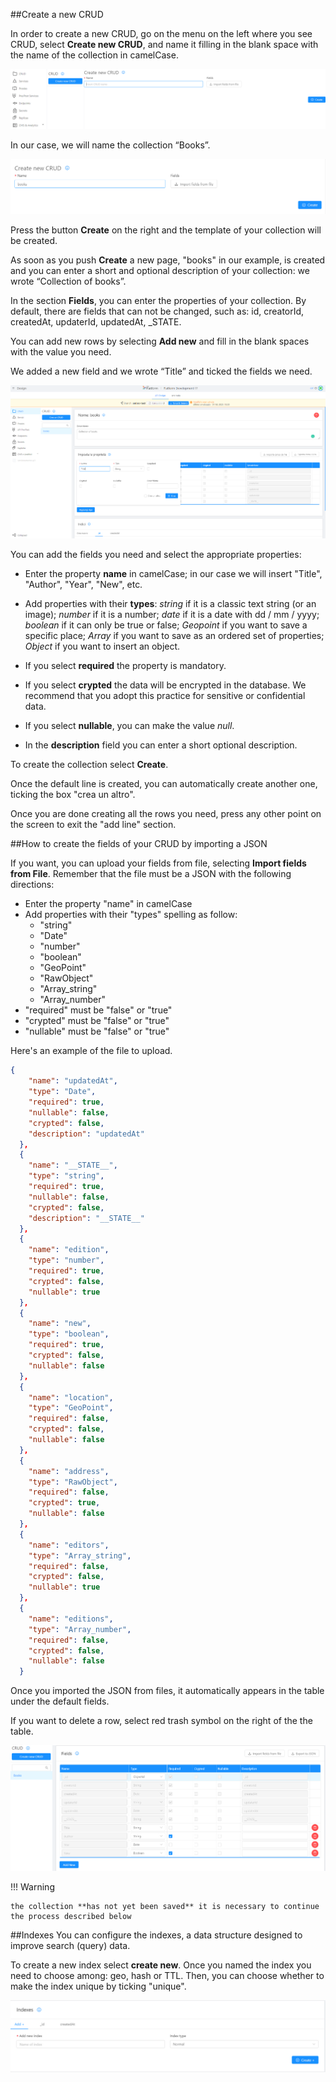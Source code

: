 ##Create a new CRUD

In order to create a new CRUD, go on the menu on the left where you see CRUD, select **Create new CRUD**, and name it filling in the blank space with the name of the collection in camelCase.

![Crea-collezione](img/crea-crud.png)

In our case, we will name the collection “Books”.


![Crea-collezione-riga-titolo](img/books.png)

Press the button **Create** on the right and the template of your collection will be created.


As soon as you push **Create** a new page, "books" in our example, is created and you can enter a short and optional description of your collection: we wrote “Collection of books”.


In the section **Fields**, you can enter the properties of your collection. 
By default, there are fields that can not be changed, such as: id, creatorId, createdAt, updaterId, updatedAt, _STATE.

You can add new rows by selecting **Add new** and fill in the blank spaces with the value you need. 

We added a new field and we wrote “Title” and ticked the fields we need.


![Crea-collezione-riga-titolo](img/crud-add-line.png)


You can add the fields you need and select the appropriate properties:

* Enter the property **name** in camelCase; in our case we will insert "Title", "Author", "Year", "New", etc.

* Add properties with their **types**: *string* if it is a classic text string (or an image); *number* if it is a number; *date* if it is a date with dd / mm / yyyy; *boolean* if it can only be true or false; *Geopoint* if you want to save a specific place; *Array* if you want to save as an ordered set of properties; *Object* if you want to insert an object.

* If you select **required** the property is mandatory.

* If you select **crypted** the data will be encrypted in the database. We recommend that you adopt this practice for sensitive or confidential data.

* If you select **nullable**, you can make the value *null*.

* In the **description** field you can enter a short optional description.

To create the collection select **Create**.

Once the default line is created, you can automatically create another one, ticking the box "crea un altro".

Once you are done creating all the rows you need, press any other point on the screen to exit the "add line" section.


##How to create the fields of your CRUD by importing a JSON

If you want, you can upload your fields from file, selecting **Import fields from File**. 
Remember that the file must be a JSON with the following directions: 

* Enter the property "name" in camelCase
* Add properties with their "types" spelling as follow: 
  * "string"
  * "Date"
  * "number"
  * "boolean"
  * "GeoPoint"
  * "RawObject"
  * "Array_string"
  * "Array_number"
* "required" must be "false" or "true"
* "crypted" must be "false" or "true"
* "nullable" must be "false" or "true"


Here's an example of the file to upload.

```json
{
    "name": "updatedAt",
    "type": "Date",
    "required": true,
    "nullable": false,
    "crypted": false,
    "description": "updatedAt"
  },
  {
    "name": "__STATE__",
    "type": "string",
    "required": true,
    "nullable": false,
    "crypted": false,
    "description": "__STATE__"
  },
  {
    "name": "edition",
    "type": "number",
    "required": true,
    "crypted": false,
    "nullable": true
  },
  {
    "name": "new",
    "type": "boolean",
    "required": true,
    "crypted": false,
    "nullable": false
  },
  {
    "name": "location",
    "type": "GeoPoint",
    "required": false,
    "crypted": false,
    "nullable": false
  },
  {
    "name": "address",
    "type": "RawObject",
    "required": false,
    "crypted": true,
    "nullable": false
  },
  {
    "name": "editors",
    "type": "Array_string",
    "required": false,
    "crypted": false,
    "nullable": true
  },
  {
    "name": "editions",
    "type": "Array_number",
    "required": false,
    "crypted": false,
    "nullable": false
  }
```


Once you imported the JSON from files, it automatically appears in the table under the default fields.


If you want to delete a row, select red trash symbol on the right of the the table.

![tabella_prop](img/tabella-cestino.png)



!!! Warning

    the collection **has not yet been saved** it is necessary to continue the process described below



##Indexes
You can configure the indexes, a data structure designed to improve search (query) data.

To create a new index select **create new**.
Once you named the index you need to choose among: geo, hash or TTL. Then, you can choose whether to make the index unique by ticking "unique".

![Indice](img/indexes.png)
